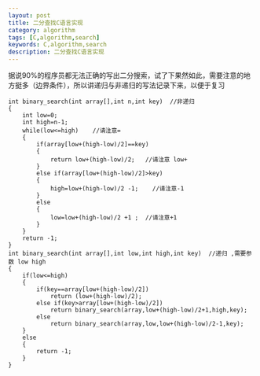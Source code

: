 ```yaml
---
layout: post
title: 二分查找C语言实现
category: algorithm
tags: [C,algorithm,search]
keywords: C,algorithm,search
description: 二分查找C语言实现
---
```

据说90%的程序员都无法正确的写出二分搜索，试了下果然如此，需要注意的地方挺多（边界条件），所以讲递归与非递归的写法记录下来，以便于复习  

	int binary_search(int array[],int n,int key)  //非递归
	{
	    int low=0;
	    int high=n-1;
	    while(low<=high)    //请注意=
	    {
	        if(array[low+(high-low)/2]==key)
	        {
	            return low+(high-low)/2;   //请注意 low+
	        }
	        else if(array[low+(high-low)/2]>key)
	        {
	            high=low+(high-low)/2 -1;    //请注意-1
	        }
	        else
	        {
	            low=low+(high-low)/2 +1 ;  //请注意+1
	        }
	    }
	    return -1;
	}
	int binary_search(int array[],int low,int high,int key)  //递归 ,需要参数 low high
	{
	    if(low<=high)
	    {
	        if(key==array[low+(high-low)/2])
	            return (low+(high-low)/2);
	        else if(key>array[low+(high-low)/2])
	            return binary_search(array,low+(high-low)/2+1,high,key);
	        else
	            return binary_search(array,low,low+(high-low)/2-1,key);
	    }
	    else
	    {
	        return -1;
	    }
	}